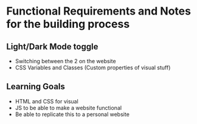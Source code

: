 # Functional Requirements and Notes for the building process

## Light/Dark Mode toggle
  - Switching between the 2 on the website
  - CSS Variables and Classes (Custom properties of visual stuff)

## Learning Goals
  - HTML and CSS for visual
  - JS to be able to make a website functional
  - Be able to replicate this to a personal website

